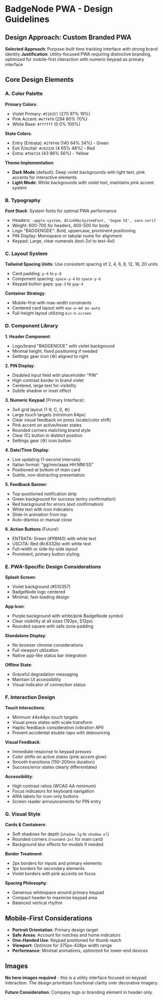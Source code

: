 # BadgeNode PWA - Design Guidelines

## Design Approach: Custom Branded PWA

**Selected Approach**: Purpose-built time tracking interface with strong brand identity
**Justification**: Utility-focused PWA requiring distinctive branding, optimized for mobile-first interaction with numeric keypad as primary interface

## Core Design Elements

### A. Color Palette

**Primary Colors**:

- Violet Primary: `#510357` (270 97% 19%)
- Pink Accent: `#e774f0` (294 80% 70%)
- White Base: `#ffffff` (0 0% 100%)

**State Colors**:

- Entry (Entrata): `#1f8f40` (140 64% 34%) - Green
- Exit (Uscita): `#c8332b` (4 65% 48%) - Red
- Extra: `#fbbf24` (43 96% 56%) - Yellow

**Theme Implementation**:

- **Dark Mode** (default): Deep violet backgrounds with light text, pink accents for interactive elements
- **Light Mode**: White backgrounds with violet text, maintains pink accent system

### B. Typography

**Font Stack**: System fonts for optimal PWA performance

- Headers: `-apple-system, BlinkMacSystemFont, 'Segoe UI', sans-serif`
- Weight: 600-700 for headers, 400-500 for body
- Logo "BADGENODE": Bold, uppercase, prominent positioning
- PIN Display: Monospace or tabular nums for alignment
- Keypad: Large, clear numerals (text-2xl to text-4xl)

### C. Layout System

**Tailwind Spacing Units**: Use consistent spacing of 2, 4, 6, 8, 12, 16, 20 units

- Card padding: `p-6` to `p-8`
- Component spacing: `space-y-4` to `space-y-6`
- Keypad button gaps: `gap-3` to `gap-4`

**Container Strategy**:

- Mobile-first with max-width constraints
- Centered card layout with `max-w-md mx-auto`
- Full-height layout utilizing `min-h-screen`

### D. Component Library

**1. Header Component**:

- Logo/brand "BADGENODE" with violet background
- Minimal height, fixed positioning if needed
- Settings gear icon (⚙️) aligned to right

**2. PIN Display**:

- Disabled input field with placeholder "PIN"
- High contrast border in brand violet
- Centered, large text for visibility
- Subtle shadow or inset effect

**3. Numeric Keypad** (Primary Interface):

- 3x4 grid layout (1-9, C, 0, ⚙️)
- Large touch targets (minimum 64px)
- Clear visual feedback on press (scale/color shift)
- Pink accent on active/hover states
- Rounded corners matching brand style
- Clear (C) button in distinct position
- Settings gear (⚙️) icon button

**4. Date/Time Display**:

- Live updating (1-second intervals)
- Italian format: "gg/mm/aaaa HH:MM:SS"
- Positioned at bottom of main card
- Subtle, non-distracting presentation

**5. Feedback Banner**:

- Top-positioned notification strip
- Green background for success (entry confirmation)
- Red background for errors (exit confirmation)
- White text with icon indicators
- Slide-in animation from top
- Auto-dismiss or manual close

**6. Action Buttons** (Future):

- ENTRATA: Green (#1f8f40) with white text
- USCITA: Red (#c8332b) with white text
- Full-width or side-by-side layout
- Prominent, primary button styling

### E. PWA-Specific Design Considerations

**Splash Screen**:

- Violet background (#510357)
- BadgeNode logo centered
- Minimal, fast-loading design

**App Icon**:

- Purple background with white/pink BadgeNode symbol
- Clear visibility at all sizes (192px, 512px)
- Rounded square with safe zone padding

**Standalone Display**:

- No browser chrome considerations
- Full viewport utilization
- Native app-like status bar integration

**Offline State**:

- Graceful degradation messaging
- Maintain UI accessibility
- Visual indicator of connection status

### F. Interaction Design

**Touch Interactions**:

- Minimum 44x44px touch targets
- Visual press states with scale transform
- Haptic feedback consideration (vibration API)
- Prevent accidental double-taps with debouncing

**Visual Feedback**:

- Immediate response to keypad presses
- Color shifts on active states (pink accent glow)
- Smooth transitions (150-200ms duration)
- Success/error states clearly differentiated

**Accessibility**:

- High contrast ratios (WCAG AA minimum)
- Focus indicators for keyboard navigation
- ARIA labels for icon-only buttons
- Screen reader announcements for PIN entry

### G. Visual Style

**Cards & Containers**:

- Soft shadows for depth (`shadow-lg` to `shadow-xl`)
- Rounded corners (`rounded-2xl` for main card)
- Background blur effects for modals if needed

**Border Treatment**:

- 2px borders for inputs and primary elements
- 1px borders for secondary elements
- Violet borders with pink accents on focus

**Spacing Philosophy**:

- Generous whitespace around primary keypad
- Compact header to maximize keypad area
- Balanced vertical rhythm

## Mobile-First Considerations

- **Portrait Orientation**: Primary design target
- **Safe Areas**: Account for notches and home indicators
- **One-Handed Use**: Keypad positioned for thumb reach
- **Viewport**: Optimize for 375px-428px width range
- **Performance**: Minimal animations, optimized for lower-end devices

## Images

**No hero images required** - this is a utility interface focused on keypad interaction. The design prioritizes functional clarity over decorative imagery.

**Future Consideration**: Company logo or branding element in header only.
